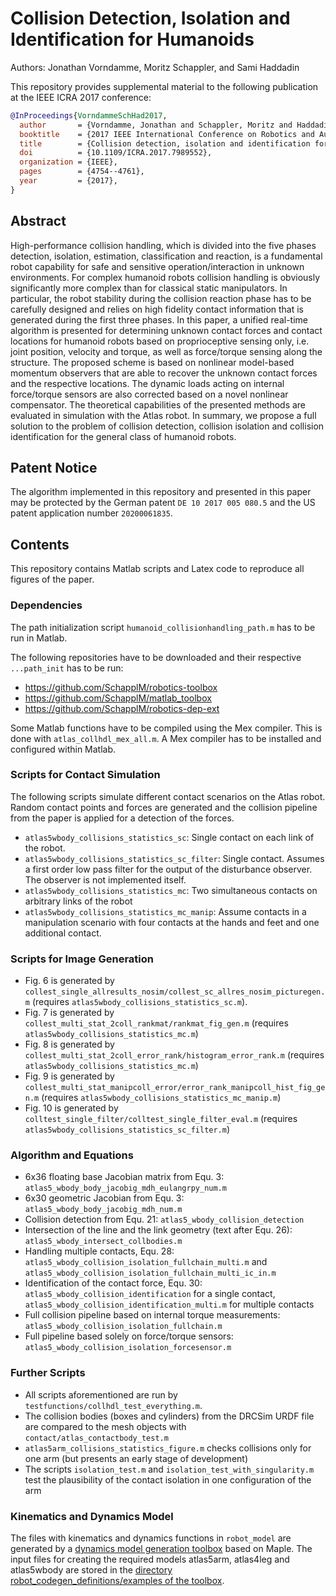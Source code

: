 # Collision Detection, Isolation and Identification for Humanoids

Authors:
Jonathan Vorndamme, Moritz Schappler, and Sami Haddadin

This repository provides supplemental material to the following publication at the IEEE ICRA 2017 conference:

```bib
@InProceedings{VorndammeSchHad2017,
  author       = {Vorndamme, Jonathan and Schappler, Moritz and Haddadin, Sami},
  booktitle    = {2017 IEEE International Conference on Robotics and Automation (ICRA)},
  title        = {Collision detection, isolation and identification for humanoids},
  doi          = {10.1109/ICRA.2017.7989552},
  organization = {IEEE},
  pages        = {4754--4761},
  year         = {2017},
}
```

## Abstract

High-performance collision handling, which is divided into the five phases detection, isolation, estimation, classification and reaction, is a fundamental robot capability
for safe and sensitive operation/interaction in unknown environments. For complex humanoid robots collision handling is obviously significantly more complex than for classical static manipulators. In particular, the robot stability during the collision reaction phase has to be carefully designed and relies on high fidelity contact information that is generated during the first three phases. In this paper, a unified real-time algorithm is presented for determining unknown contact forces and contact locations for humanoid robots based on proprioceptive sensing only, i.e. joint position, velocity and torque, as well as force/torque sensing along the structure. The proposed scheme is based on nonlinear model-based momentum observers that are able to recover the unknown contact forces and the respective locations. The dynamic loads acting on internal force/torque sensors are also corrected based on a novel nonlinear compensator. The theoretical capabilities of the presented methods are evaluated in simulation with the Atlas robot. In summary, we propose a full solution to the problem of collision detection, collision isolation and collision identification for the general class of humanoid robots.

## Patent Notice

The algorithm implemented in this repository and presented in this paper may be protected by the German patent `DE 10 2017 005 080.5` and the US patent application number `20200061835`.

## Contents

This repository contains Matlab scripts and Latex code to reproduce all figures of the paper.

### Dependencies

The path initialization script `humanoid_collisionhandling_path.m` has to be run in Matlab.

The following repositories have to be downloaded and their respective `...path_init` has to be run:

* https://github.com/SchapplM/robotics-toolbox
* https://github.com/SchapplM/matlab_toolbox
* https://github.com/SchapplM/robotics-dep-ext

Some Matlab functions have to be compiled using the Mex compiler. This is done with `atlas_collhdl_mex_all.m`. A Mex compiler has to be installed and configured within Matlab.

### Scripts for Contact Simulation

The following scripts simulate different contact scenarios on the Atlas robot. Random contact points and forces are generated and the collision pipeline from the paper is applied for a detection of the forces.

* `atlas5wbody_collisions_statistics_sc`: Single contact on each link of the robot.
* `atlas5wbody_collisions_statistics_sc_filter`: Single contact. Assumes a first order low pass filter for the output of the disturbance observer. The observer is not implemented itself.
* `atlas5wbody_collisions_statistics_mc`: Two simultaneous contacts on arbitrary links of the robot
* `atlas5wbody_collisions_statistics_mc_manip`: Assume contacts in a manipulation scenario with four contacts at the hands and feet and one additional contact.

### Scripts for Image Generation

* Fig. 6 is generated by `collest_single_allresults_nosim/collest_sc_allres_nosim_picturegen.m` (requires `atlas5wbody_collisions_statistics_sc.m`).
* Fig. 7 is generated by `collest_multi_stat_2coll_rankmat/rankmat_fig_gen.m` (requires `atlas5wbody_collisions_statistics_mc.m`)
* Fig. 8 is generated by `collest_multi_stat_2coll_error_rank/histogram_error_rank.m` (requires `atlas5wbody_collisions_statistics_mc.m`)
* Fig. 9 is generated by `collest_multi_stat_manipcoll_error/error_rank_manipcoll_hist_fig_gen.m` (requires `atlas5wbody_collisions_statistics_mc_manip.m`)
* Fig. 10 is generated by `colltest_single_filter/colltest_single_filter_eval.m` (requires `atlas5wbody_collisions_statistics_sc_filter.m`)

### Algorithm and Equations

* 6x36 floating base Jacobian matrix from Equ. 3: `atlas5_wbody_body_jacobig_mdh_eulangrpy_num.m`
* 6x30 geometric Jacobian from Equ. 3: `atlas5_wbody_body_jacobig_mdh_num.m`
* Collision detection from Equ. 21: `atlas5_wbody_collision_detection`
* Intersection of the line and the link geometry (text after Equ. 26): `atlas5_wbody_intersect_collbodies.m`
* Handling multiple contacts, Equ. 28: `atlas5_wbody_collision_isolation_fullchain_multi.m` and `atlas5_wbody_collision_isolation_fullchain_multi_ic_in.m`
* Identification of the contact force, Equ. 30: `atlas5_wbody_collision_identification` for a single contact, `atlas5_wbody_collision_identification_multi.m` for multiple contacts
* Full collision pipeline based on internal torque measurements: `atlas5_wbody_collision_isolation_fullchain.m`
* Full pipeline based solely on force/torque sensors: `atlas5_wbody_collision_isolation_forcesensor.m`

### Further Scripts

* All scripts aforementioned are run by `testfunctions/collhdl_test_everything.m`.
* The collision bodies (boxes and cylinders) from the DRCSim URDF file are compared to the mesh objects with `contact/atlas_contactbody_test.m`
* `atlas5arm_collisions_statistics_figure.m` checks collisions only for one arm (but presents an early stage of development)
* The scripts `isolation_test.m` and `isolation_test_with_singularity.m` test the plausibility of the contact isolation in one configuration of the arm

### Kinematics and Dynamics Model

The files with kinematics and dynamics functions in `robot_model` are generated by a [dynamics model generation toolbox](https://github.com/SchapplM/robsynth-modelgen/) based on Maple. The input files for creating the required models atlas5arm, atlas4leg and atlas5wbody are stored in the [directory robot_codegen_definitions/examples of the toolbox](https://github.com/SchapplM/robsynth-modelgen/tree/master/robot_codegen_definitions/examples).

